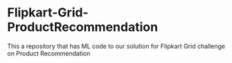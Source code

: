 # Flipkart-Grid-ProductRecommendation
This a repository that has ML code to our solution for Flipkart Grid challenge on Product Recommendation
